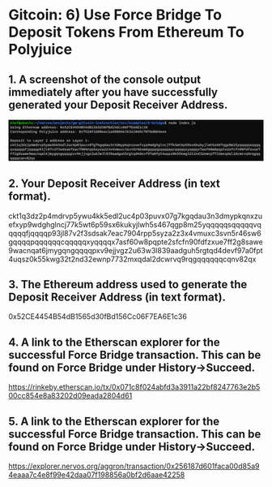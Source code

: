 # Gitcoin: 6) Use Force Bridge To Deposit Tokens From Ethereum To Polyjuice

## 1. A screenshot of the console output immediately after you have successfully generated your Deposit Receiver Address.
![](deposit.png)

## 2. Your Deposit Receiver Address (in text format).

ckt1q3dz2p4mdrvp5ywu4kk5edl2uc4p03puvx07g7kgqdau3n3dmypkqnxzuefxyp9wdghglncj77k5wt6p59sx6kukyjlwh5s467qgp8m25yqqqqqsqqqqqvqqqqqfjqqqqp93jl87v2f3sdsak7eac7904rpp5syza2z3x4vmuxc3svn5r46sw6gqqqqpqqqqqqcqqqqqxyqqqqx7asf60w8pqpte2sfcfn90fdfzxue7ff2g8sawe9wacnqat6jmygqngqqqqpxv9ejjvgz2u63w3l839aadguh5rgtqd4devf97a0fpt4uqsz0k55kwg32t2nd32ewnp7732mxqdal2dcwrvq9rqgqqqqqqcqnv82qx

## 3. The Ethereum address used to generate the Deposit Receiver Address (in text format).

0x52CE4454B54dB1565d30fBd156Cc06F7EA6E1c36

## 4. A link to the Etherscan explorer for the successful Force Bridge transaction. This can be found on Force Bridge under History→Succeed.

https://rinkeby.etherscan.io/tx/0x071c8f024abfd3a3911a22bf8247763e2b500cc854e8a83202d09eada2804d61


## 5. A link to the Etherscan explorer for the successful Force Bridge transaction. This can be found on Force Bridge under History→Succeed.


https://explorer.nervos.org/aggron/transaction/0x256187d601faca00d85a94eaaa7c4e8f99e42daa07f198856a0bf2d6aae42258






